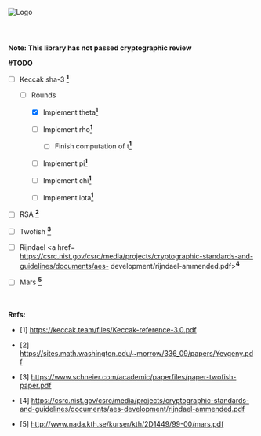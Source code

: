 ![Logo](http://akanev.com/sf/ari/crpyto-logo.png)

 
 <br style=line-height:75%;></br>

 **Note: This library has not passed cryptographic review**


 **#TODO**
 - [ ] Keccak sha-3 <a href= https://keccak.team/files/Keccak-reference-3.0.pdf>**<sup>1</sup>**</a>
  
   - [ ] Rounds
  
     - [X] Implement theta<a href= https://keccak.team/files/Keccak-reference-3.0.pdf>**<sup>1</sup>**</a>
          
     - [ ] Implement rho<a href= https://keccak.team/files/Keccak-reference-3.0.pdf>**<sup>1</sup>**</a>
          
       - [ ] Finish computation of t<a href= https://keccak.team/files/Keccak-reference-3.0.pdf>**<sup>1</sup>**</a>
          
     - [ ] Implement pi<a href= https://keccak.team/files/Keccak-reference-3.0.pdf>**<sup>1</sup>**</a>
          
     - [ ] Implement chi<a href= https://keccak.team/files/Keccak-reference-3.0.pdf>**<sup>1</sup>**</a>
          
     - [ ] Implement iota<a href= https://keccak.team/files/Keccak-reference-3.0.pdf>**<sup>1</sup>**</a>

 - [ ] RSA <a href= https://sites.math.washington.edu/~morrow/336_09/papers/Yevgeny.pdf>**<sup>2</sup>**</a>
 - [ ] Twofish <a href= https://www.schneier.com/academic/paperfiles/paper-twofish-paper.pdf>**<sup>3</sup>**</a>
 - [ ] Rijndael <a href= https://csrc.nist.gov/csrc/media/projects/cryptographic-standards-and-guidelines/documents/aes- development/rijndael-ammended.pdf>**<sup>4</sup>**</a>
 - [ ] Mars <a href= http://www.nada.kth.se/kurser/kth/2D1449/99-00/mars.pdf>**<sup>5</sup>**</a>
 

 <br></br>
 **Refs:**

 - [1] https://keccak.team/files/Keccak-reference-3.0.pdf 

 - [2] https://sites.math.washington.edu/~morrow/336_09/papers/Yevgeny.pdf

 - [3] https://www.schneier.com/academic/paperfiles/paper-twofish-paper.pdf

 - [4] https://csrc.nist.gov/csrc/media/projects/cryptographic-standards-and-guidelines/documents/aes-development/rijndael-ammended.pdf

 - [5] http://www.nada.kth.se/kurser/kth/2D1449/99-00/mars.pdf
